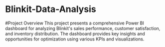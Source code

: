 # Blinkit-Data-Analysis
#Project Overview
This project presents a comprehensive Power BI dashboard for analyzing Blinkit's sales performance, customer satisfaction, and inventory distribution. The dashboard provides key insights and opportunities for optimization using various KPIs and visualizations.
